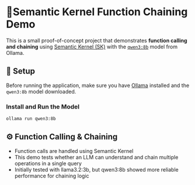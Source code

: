 # 🧠Semantic Kernel Function Chaining Demo

This is a small proof-of-concept project that demonstrates **function calling and chaining** using [Semantic Kernel (SK)](https://github.com/microsoft/semantic-kernel) with the [`qwen3:8b`](https://ollama.com/library/qwen3:8b) model from Ollama.

## 🔧 Setup

Before running the application, make sure you have [Ollama](https://ollama.com) installed and the `qwen3:8b` model downloaded.

### Install and Run the Model

```bash
ollama run qwen3:8b
```

## ⚙️ Function Calling & Chaining

- Function calls are handled using Semantic Kernel
- This demo tests whether an LLM can understand and chain multiple operations in a single query
- Initially tested with llama3.2:3b, but qwen3:8b showed more reliable performance for chaining logic
